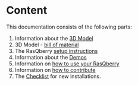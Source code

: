 # Content

This documentation consists of the following parts:

1. Information about the [3D Model](./3DModel.md) 
1. 3D Model - [bill of material](./3DModel_BillOfMaterials.md)
1. The RasQberry [setup instructions](./RasQberry_Setup.md)
1. Information about the [Demos](./RasQberry_Demos.md)
1. Information on [how to use your RasQberry](./HowToUse.md)
1. Information on [how to contribute](./HowToContribute.md)
1. The [Checklist](./RasQberry_checkList.md) for new installations.